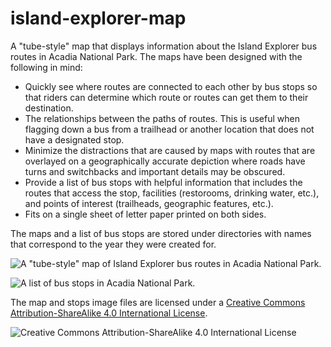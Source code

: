 # island-explorer-map

A "tube-style" map that displays information about the Island Explorer bus
routes in Acadia National Park. The maps have been designed with the following
in mind:

- Quickly see where routes are connected to each other by bus stops so that
  riders can determine which route or routes can get them to their destination.
- The relationships between the paths of routes. This is useful when flagging
  down a bus from a trailhead or another location that does not have a
  designated stop.
- Minimize the distractions that are caused by maps with routes that are
  overlayed on a geographically accurate depiction where roads have turns and
  switchbacks and important details may be obscured.
- Provide a list of bus stops with helpful information that includes the routes
  that access the stop, facilities (restorooms, drinking water, etc.), and
  points of interest (trailheads, geographic features, etc.).
- Fits on a single sheet of letter paper printed on both sides.

The maps and a list of bus stops are stored under directories with names that
correspond to the year they were created for.

![A "tube-style" map of Island Explorer bus routes in Acadia National
Park.](2023/island-explorer-route-map.svg "Island Explorer Map")

![A list of bus stops in Acadia National
Park.](2023/island-explorer-route-stops.svg "Island Explorer Stops")

The map and stops image files are licensed under a [Creative Commons
Attribution-ShareAlike 4.0 International
License](http://creativecommons.org/licenses/by-sa/4.0/).

![Creative Commons Attribution-ShareAlike 4.0 International
License](https://i.creativecommons.org/l/by-sa/4.0/88x31.png "Creative Commons
Attribution-ShareAlike 4.0 International License")
